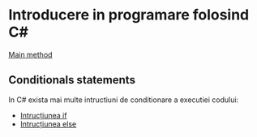 # Introducere in programare folosind C#

[Main method](main_method.md)

## Conditionals statements
In C# exista mai multe intructiuni de conditionare a executiei codului:
- [Intrucțiunea if](if.md)
- [Intrucțiunea else](else.md)
